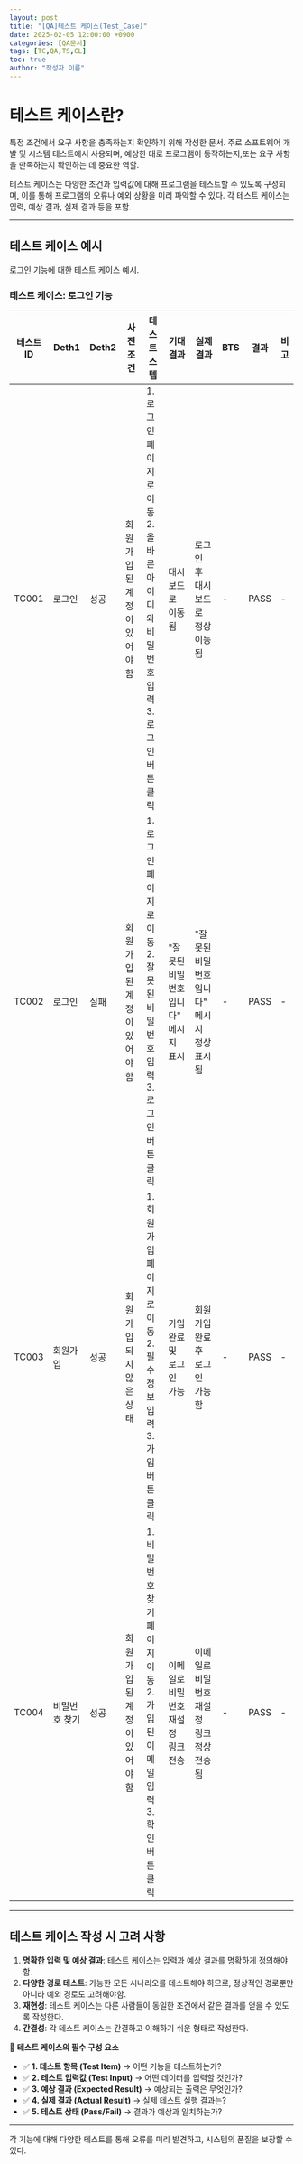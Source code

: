 ```yaml
---
layout: post
title: "[QA]테스트 케이스(Test_Case)"
date: 2025-02-05 12:00:00 +0900
categories: [QA문서]
tags: [TC,QA,TS,CL]
toc: true
author: "작성자 이름"
---
```


# 테스트 케이스란?

특정 조건에서 요구 사항을 충족하는지 확인하기 위해 작성한 문서.
주로 소프트웨어 개발 및 시스템 테스트에서 사용되며, 예상한 대로 프로그램이 동작하는지,또는 요구 사항을 만족하는지 확인하는 데 중요한 역할.

테스트 케이스는 다양한 조건과 입력값에 대해 프로그램을 테스트할 수 있도록 구성되며, 이를 통해 프로그램의 오류나 예외 상황을 미리 파악할 수 있다.
각 테스트 케이스는 입력, 예상 결과, 실제 결과 등을 포함.

---

## 테스트 케이스 예시

로그인 기능에 대한 테스트 케이스 예시.

### **테스트 케이스: 로그인 기능**

| 테스트 ID | Deth1 | Deth2 | 사전조건 | 테스트 스텝 | 기대결과 | 실제결과 | BTS | 결과 | 비고 |
|-----------|--------|--------|----------|------------|----------|----------|-----|------|------|
| TC001 | 로그인 | 성공 | 회원가입된 계정이 있어야 함 | 1. 로그인 페이지로 이동<br>2. 올바른 아이디와 비밀번호 입력<br>3. 로그인 버튼 클릭 | 대시보드로 이동됨 | 로그인 후 대시보드로 정상 이동됨 | - | PASS | - |
| TC002 | 로그인 | 실패 | 회원가입된 계정이 있어야 함 | 1. 로그인 페이지로 이동<br>2. 잘못된 비밀번호 입력<br>3. 로그인 버튼 클릭 | "잘못된 비밀번호입니다" 메시지 표시 | "잘못된 비밀번호입니다" 메시지 정상 표시됨 | - | PASS | - |
| TC003 | 회원가입 | 성공 | 회원가입되지 않은 상태 | 1. 회원가입 페이지로 이동<br>2. 필수 정보 입력<br>3. 가입 버튼 클릭 | 가입 완료 및 로그인 가능 | 회원가입 완료 후 로그인 가능함 | - | PASS | - |
| TC004 | 비밀번호 찾기 | 성공 | 회원가입된 계정이 있어야 함 | 1. 비밀번호 찾기 페이지 이동<br>2. 가입된 이메일 입력<br>3. 확인 버튼 클릭 | 이메일로 비밀번호 재설정 링크 전송 | 이메일로 비밀번호 재설정 링크 정상 전송됨 | - | PASS | - |


---

## 테스트 케이스 작성 시 고려 사항

1. **명확한 입력 및 예상 결과**: 테스트 케이스는 입력과 예상 결과를 명확하게 정의해야 함.
2. **다양한 경로 테스트**: 가능한 모든 시나리오를 테스트해야 하므로, 정상적인 경로뿐만 아니라 예외 경로도 고려해야함.
3. **재현성**: 테스트 케이스는 다른 사람들이 동일한 조건에서 같은 결과를 얻을 수 있도록 작성한다.
4. **간결성**: 각 테스트 케이스는 간결하고 이해하기 쉬운 형태로 작성한다.


   
📌 **테스트 케이스의 필수 구성 요소**  

- ✅ **1. 테스트 항목 (Test Item)** → 어떤 기능을 테스트하는가?  
- ✅ **2. 테스트 입력값 (Test Input)** → 어떤 데이터를 입력할 것인가?  
- ✅ **3. 예상 결과 (Expected Result)** → 예상되는 출력은 무엇인가?  
- ✅ **4. 실제 결과 (Actual Result)** → 실제 테스트 실행 결과는?  
- ✅ **5. 테스트 상태 (Pass/Fail)** → 결과가 예상과 일치하는가?  

---

각 기능에 대해 다양한 테스트를 통해 오류를 미리 발견하고, 시스템의 품질을 보장할 수 있다.
